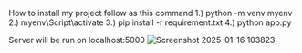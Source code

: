 How to install my project
follow as this command
  1.) python -m venv myenv
  2.) myenv\Script\activate
  3.) pip install -r requirement.txt
  4.) python app.py

Server will be run on localhost:5000
![Screenshot 2025-01-16 103823](https://github.com/user-attachments/assets/aab1401d-8b52-452c-9b42-43e37bf5590f)
